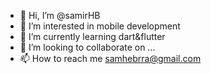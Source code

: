 - 👋 Hi, I’m @samirHB
- 👀 I’m interested in mobile development
- 🌱 I’m currently learning dart&flutter
- 💞️ I’m looking to collaborate on ...
- 📫 How to reach me samhebrra@gmail.com

<!---
samirHB/samirHB is a ✨ special ✨ repository because its `README.md` (this file) appears on your GitHub profile.
You can click the Preview link to take a look at your changes.
--->
